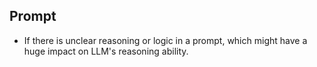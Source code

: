 ## Prompt
- If there is unclear reasoning or logic in a prompt, which might have a huge impact on LLM's reasoning ability.
